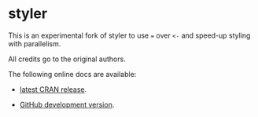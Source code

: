 
<!-- README.md is generated from README.Rmd. Please edit that file -->

# styler

This is an experimental fork of styler to use `=` over `<-` and speed-up styling with parallelism.

All credits go to the original authors.


The following online docs are available:

- [latest CRAN release](https://styler.r-lib.org).

- [GitHub development version](https://styler.r-lib.org/dev/).
